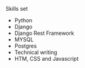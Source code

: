 Skills set 
- Python 
- Django 
- Django Rest Framework 
- MYSQL 
- Postgres 
- Technical writing 
- HTM, CSS and Javascript 
